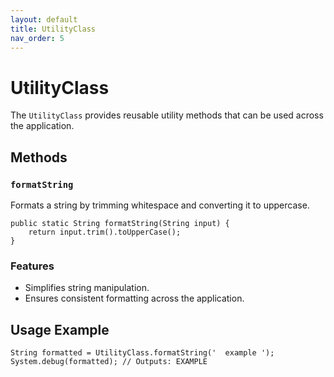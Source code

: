 ```yaml
---
layout: default
title: UtilityClass
nav_order: 5
---
```


# UtilityClass

The `UtilityClass` provides reusable utility methods that can be used across the application.

## Methods

### `formatString`
Formats a string by trimming whitespace and converting it to uppercase.

```apex
public static String formatString(String input) {
    return input.trim().toUpperCase();
}
```

### Features
- Simplifies string manipulation.
- Ensures consistent formatting across the application.

## Usage Example

```apex
String formatted = UtilityClass.formatString('  example ');
System.debug(formatted); // Outputs: EXAMPLE
```
